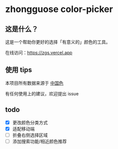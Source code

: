 # zhongguose color-picker

## 这是什么？

这是一个帮助你更好的选择「有意义的」颜色的工具。

在线访问：https://zgs.vercel.app

## 使用 tips

本项目所有数据来源于 [中国色](http://zhongguose.com/)

有任何使用上的建议，欢迎提出 issue

## todo

- [x] 更改颜色分类方式
- [x] 适配移动端
- [ ] 折叠右侧选择区域
- [ ] 添加搜索功能/相近颜色推荐
